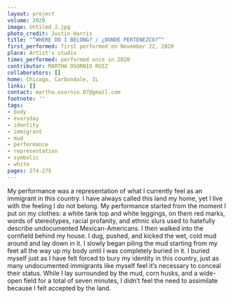 ```yaml
---
layout: project
volume: 2020
image: Untiled_2.jpg
photo_credit: Justin Harris
title: "“WHERE DO I BELONG? / ¿DONDE PERTENEZCO?”"
first_performed: first performed on November 22, 2020
place: Artist's studio
times_performed: performed once in 2020
contributor: MARTHA OSORNIO RUIZ
collaborators: []
home: Chicago, Carbondale, IL
links: []
contact: martha.osornio.07@gmail.com
footnote: ''
tags:
- body
- everyday
- identity
- immigrant
- mud
- performance
- representation
- symbolic
- white
pages: 274-275
---
```

My performance was a representation of what I currently feel as an immigrant in this country. I have always called this land my home, yet I live with the feeling I do not belong. My performance started from the moment I put on my clothes: a white tank top and white leggings, on them red marks, words of stereotypes, racial profanity, and ethnic slurs used to hatefully describe undocumented Mexican-Americans. I then walked into the cornfield behind my house. I dug, pushed, and kicked the wet, cold mud around and lay down in it. I slowly began piling the mud starting from my feet all the way up my body until I was completely buried in it. I buried myself just as I have felt forced to bury my identity in this country, just as many undocumented immigrants like myself feel it’s necessary to conceal their status. While I lay surrounded by the mud, corn husks, and a wide-open field for a total of seven minutes, I didn’t feel the need to assimilate because I felt accepted by the land.